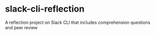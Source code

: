 # slack-cli-reflection
A reflection project on Slack CLI that includes comprehension questions and peer review
